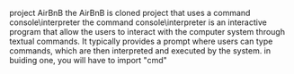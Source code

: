 project AirBnB
the AirBnB is cloned project that uses a command console\interpreter 
the command console\interpreter is an interactive  program that allow the users to interact
with the computer system through textual commands. It typically provides a prompt where users 
can type commands, which are then interpreted and executed by the system.
in buiding one, you will have to import "cmd" 
